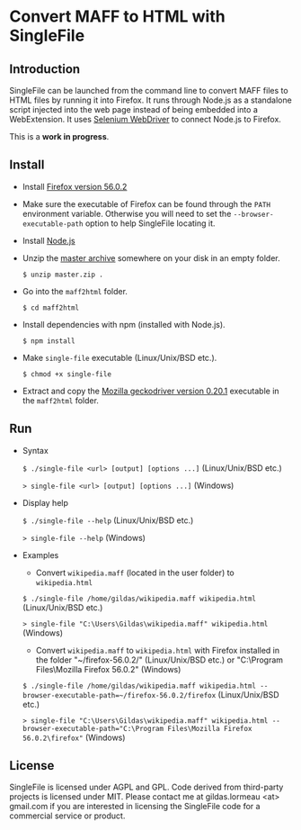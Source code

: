 # Convert MAFF to HTML with SingleFile

## Introduction

SingleFile can be launched from the command line to convert MAFF files to HTML files by running it into Firefox. It runs through Node.js as a standalone script injected into the web page instead of being embedded into a WebExtension. It uses [Selenium WebDriver](https://www.npmjs.com/package/selenium-webdriver) to connect Node.js to Firefox.

This is a **work in progress**.

## Install

- Install [Firefox version 56.0.2](https://ftp.mozilla.org/pub/firefox/releases/56.0.2/)

- Make sure the executable of Firefox can be found through the `PATH` environment variable. Otherwise you will need to set the `--browser-executable-path` option to help SingleFile locating it.

- Install [Node.js](https://nodejs.org)

- Unzip the [master archive](https://github.com/gildas-lormeau/SingleFile/archive/master.zip) somewhere on your disk in an empty folder.

  `$ unzip master.zip .`

- Go into the `maff2html` folder.

  `$ cd maff2html`
  
- Install dependencies with npm (installed with Node.js).

  `$ npm install`
  
- Make `single-file` executable (Linux/Unix/BSD etc.).

  `$ chmod +x single-file`

- Extract and copy the [Mozilla geckodriver version 0.20.1](https://github.com/mozilla/geckodriver/releases/tag/v0.20.1) executable in the `maff2html` folder.

## Run

- Syntax
 
  `$ ./single-file <url> [output] [options ...]` (Linux/Unix/BSD etc.)

  `> single-file <url> [output] [options ...]` (Windows)    

- Display help

  `$ ./single-file --help` (Linux/Unix/BSD etc.)

  `> single-file --help` (Windows)

- Examples

  - Convert `wikipedia.maff` (located in the user folder) to `wikipedia.html`

  `$ ./single-file /home/gildas/wikipedia.maff wikipedia.html` (Linux/Unix/BSD etc.)
  
  `> single-file "C:\Users\Gildas\wikipedia.maff" wikipedia.html` (Windows)

  - Convert `wikipedia.maff` to `wikipedia.html` with Firefox installed in the folder "~/firefox-56.0.2/" (Linux/Unix/BSD etc.) or "C:\Program Files\Mozilla Firefox 56.0.2\" (Windows)

  `$ ./single-file /home/gildas/wikipedia.maff wikipedia.html --browser-executable-path=~/firefox-56.0.2/firefox` (Linux/Unix/BSD etc.)
  
  `> single-file "C:\Users\Gildas\wikipedia.maff" wikipedia.html --browser-executable-path="C:\Program Files\Mozilla Firefox 56.0.2\firefox"` (Windows)
  
## License

SingleFile is licensed under AGPL and GPL. Code derived from third-party projects is licensed under MIT. Please contact me at gildas.lormeau &lt;at&gt; gmail.com if you are interested in licensing the SingleFile code for a commercial service or product.
